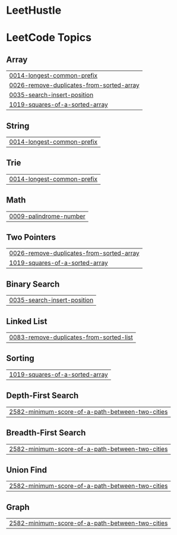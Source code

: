 # LeetHustle

<!---LeetCode Topics Start-->
# LeetCode Topics
## Array
|  |
| ------- |
| [0014-longest-common-prefix](https://github.com/mariusfredrichsen/LeetHustle/tree/master/0014-longest-common-prefix) |
| [0026-remove-duplicates-from-sorted-array](https://github.com/mariusfredrichsen/LeetHustle/tree/master/0026-remove-duplicates-from-sorted-array) |
| [0035-search-insert-position](https://github.com/mariusfredrichsen/LeetHustle/tree/master/0035-search-insert-position) |
| [1019-squares-of-a-sorted-array](https://github.com/mariusfredrichsen/LeetHustle/tree/master/1019-squares-of-a-sorted-array) |
## String
|  |
| ------- |
| [0014-longest-common-prefix](https://github.com/mariusfredrichsen/LeetHustle/tree/master/0014-longest-common-prefix) |
## Trie
|  |
| ------- |
| [0014-longest-common-prefix](https://github.com/mariusfredrichsen/LeetHustle/tree/master/0014-longest-common-prefix) |
## Math
|  |
| ------- |
| [0009-palindrome-number](https://github.com/mariusfredrichsen/LeetHustle/tree/master/0009-palindrome-number) |
## Two Pointers
|  |
| ------- |
| [0026-remove-duplicates-from-sorted-array](https://github.com/mariusfredrichsen/LeetHustle/tree/master/0026-remove-duplicates-from-sorted-array) |
| [1019-squares-of-a-sorted-array](https://github.com/mariusfredrichsen/LeetHustle/tree/master/1019-squares-of-a-sorted-array) |
## Binary Search
|  |
| ------- |
| [0035-search-insert-position](https://github.com/mariusfredrichsen/LeetHustle/tree/master/0035-search-insert-position) |
## Linked List
|  |
| ------- |
| [0083-remove-duplicates-from-sorted-list](https://github.com/mariusfredrichsen/LeetHustle/tree/master/0083-remove-duplicates-from-sorted-list) |
## Sorting
|  |
| ------- |
| [1019-squares-of-a-sorted-array](https://github.com/mariusfredrichsen/LeetHustle/tree/master/1019-squares-of-a-sorted-array) |
## Depth-First Search
|  |
| ------- |
| [2582-minimum-score-of-a-path-between-two-cities](https://github.com/mariusfredrichsen/LeetHustle/tree/master/2582-minimum-score-of-a-path-between-two-cities) |
## Breadth-First Search
|  |
| ------- |
| [2582-minimum-score-of-a-path-between-two-cities](https://github.com/mariusfredrichsen/LeetHustle/tree/master/2582-minimum-score-of-a-path-between-two-cities) |
## Union Find
|  |
| ------- |
| [2582-minimum-score-of-a-path-between-two-cities](https://github.com/mariusfredrichsen/LeetHustle/tree/master/2582-minimum-score-of-a-path-between-two-cities) |
## Graph
|  |
| ------- |
| [2582-minimum-score-of-a-path-between-two-cities](https://github.com/mariusfredrichsen/LeetHustle/tree/master/2582-minimum-score-of-a-path-between-two-cities) |
<!---LeetCode Topics End-->